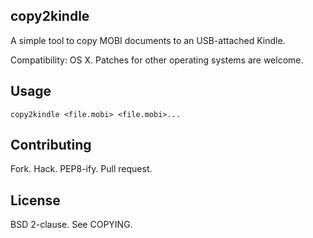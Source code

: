 copy2kindle
-----------

A simple tool to copy MOBI documents to an USB-attached Kindle.

Compatibility: OS X. Patches for other operating systems are welcome.

Usage
-----

    copy2kindle <file.mobi> <file.mobi>...

Contributing
------------

Fork. Hack. PEP8-ify. Pull request.

License
-------

BSD 2-clause. See COPYING.
